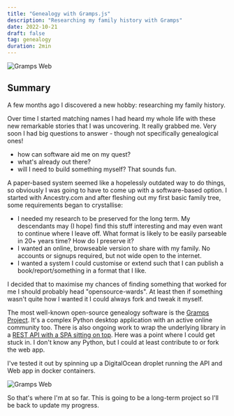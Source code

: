 ```yaml
---
title: "Genealogy with Gramps.js"
description: "Researching my family history with Gramps"
date: 2022-10-21
draft: false
tag: genealogy
duration: 2min
---
```


![Gramps Web](https://www.owen.nz/gramps_screenshotfull.png)

## Summary

A few months ago I discovered a new hobby: researching my family history.

Over time I started matching names I had heard my whole life with these new remarkable stories that I was uncovering. It really grabbed me. Very soon I had big questions to answer - though not specifically genealogical ones!

* how can software aid me on my quest?
* what's already out there?
* will I need to build something myself? That sounds fun.

A paper-based system seemed like a hopelessly outdated way to do things, so obviously I was going to have to come up with a software-based option. I started with Ancestry.com and after fleshing out my first basic family tree, some requirements began to crystallise:
* I needed my research to be preserved for the long term. My descendants may (I hope) find this stuff interesting and may even want to continue where I leave off. What format is likely to be easily parseable in 20+ years time? How do I preserve it?
* I wanted an online, browseable version to share with my family. No accounts or signups required, but not wide open to the internet.
* I wanted a system I could customise or extend such that I can publish a book/report/something in a format that I like.

I decided that to maximise my chances of finding something that worked for me I should probably head "opensource-wards". At least then if something wasn't quite how I wanted it I could always fork and tweak it myself.

The most well-known open-source genealogy software is the [Gramps Project](https://gramps-project.org). It's a complex Python desktop application with an active online community too. There is also ongoing work to wrap the underlying library in a [REST API with a SPA sitting on top](https://gramps-project.github.io/web/). Here was a point where I could get stuck in. I don't know any Python, but I could at least contribute to or fork the web app.

I've tested it out by spinning up a DigitalOcean droplet running the API and Web app in docker containers.

![Gramps Web](https://www.owen.nz/grampsweb_screenshot.png)

So that's where I'm at so far. This is going to be a long-term project so I'll be back to update my progress.
